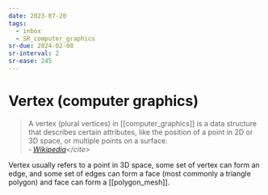 ```yaml
---
date: 2023-07-20
tags:
  - inbox
  - SR_computer_graphics
sr-due: 2024-02-08
sr-interval: 2
sr-ease: 245
---
```


# Vertex (computer graphics)

> A vertex (plural vertices) in [[computer_graphics]] is a data structure that
> describes certain attributes, like the position of a point in 2D or 3D space,
> or multiple points on a surface.\
> - <cite>[Wikipedia](https://en.wikipedia.org/wiki/Vertex_(computer_graphics))</cite>

Vertex usually refers to a point in 3D space, some set of vertex can form an
edge, and some set of edges can form a face (most commonly a triangle polygon)
and face can form a [[polygon_mesh]].